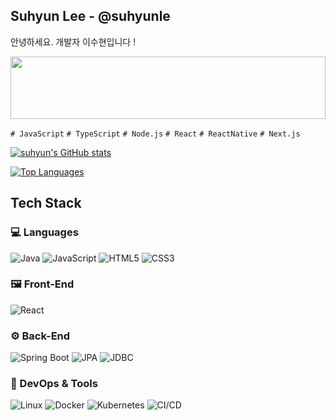 ## Suhyun Lee - @suhyunle
안녕하세요. 개발자 이수현입니다 ! 
<div>

<div align="center">


<a href="https://www.gitanimals.org/en_US?utm_medium=image&utm_source=suhyunle&utm_content=line">
  <img src="https://render.gitanimals.org/lines/suhyunle?pet-id=23" width="100%" height="100"/>
</a>
  
</div>

`# JavaScript` `# TypeScript` `# Node.js` `# React` `# ReactNative` `# Next.js`


[![suhyun's GitHub stats](https://github-readme-stats.vercel.app/api?username=suhyunle&show_icons=true&theme=react&hide=issues,contribs)](https://github.com/anuraghazra/github-readme-stats)

[![Top Languages](https://github-readme-stats.vercel.app/api/top-langs/?username=suhyunle&layout=compact&theme=react&hide=ejs,dockerfile,docker,batchfile)](https://github.com/anuraghazra/github-readme-stats)

</div>

##  Tech Stack

### 💻 Languages
![Java](https://img.shields.io/badge/Java-007396?style=for-the-badge&logo=openjdk&logoColor=white)
![JavaScript](https://img.shields.io/badge/JavaScript-F7DF1E?style=for-the-badge&logo=javascript&logoColor=black)
![HTML5](https://img.shields.io/badge/HTML5-E34F26?style=for-the-badge&logo=html5&logoColor=white)
![CSS3](https://img.shields.io/badge/CSS3-1572B6?style=for-the-badge&logo=css3&logoColor=white)

### 🖼️ Front-End
![React](https://img.shields.io/badge/React-61DAFB?style=for-the-badge&logo=react&logoColor=black)

### ⚙️ Back-End
![Spring Boot](https://img.shields.io/badge/Spring_Boot-6DB33F?style=for-the-badge&logo=springboot&logoColor=white)
![JPA](https://img.shields.io/badge/JPA-59666C?style=for-the-badge&logo=hibernate&logoColor=white)
![JDBC](https://img.shields.io/badge/JDBC-00618A?style=for-the-badge)

### 🐧 DevOps & Tools
![Linux](https://img.shields.io/badge/Linux-FCC624?style=for-the-badge&logo=linux&logoColor=black)
![Docker](https://img.shields.io/badge/Docker-2496ED?style=for-the-badge&logo=docker&logoColor=white)
![Kubernetes](https://img.shields.io/badge/Kubernetes-326CE5?style=for-the-badge&logo=kubernetes&logoColor=white)
![CI/CD](https://img.shields.io/badge/CI/CD-0A0A0A?style=for-the-badge&logo=githubactions&logoColor=white)

</div>
<br/>
